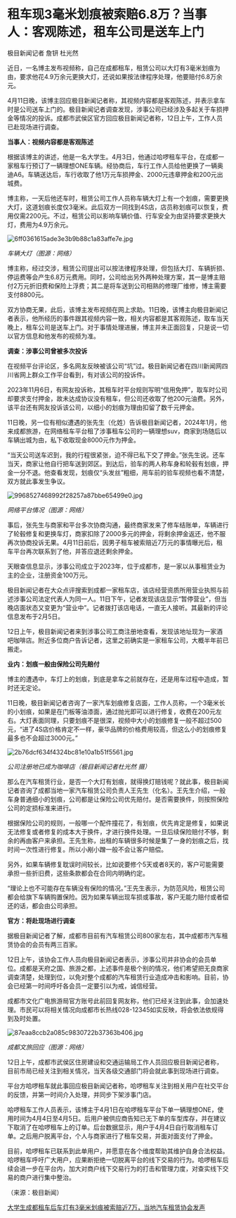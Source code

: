 # 租车现3毫米划痕被索赔6.8万？当事人：客观陈述，租车公司是送车上门

极目新闻记者 詹钘 杜光然

近日，一名博主发布视频称，自己在成都租车，租赁公司以大灯有3毫米划痕为由，要求他花4.9万余元更换大灯，还说如果按法律程序处理，他要赔付6.8万余元。

4月11日晚，该博主回应极目新闻记者称，其视频内容都是客观陈述，并表示拿车时是公司送车上门的。极目新闻记者调查发现，涉事公司已经涉及多起关于车损押金等情况的投诉。成都市武侯区官方回应极目新闻记者称，12日上午，工作人员已赴现场进行调查。

**当事人：视频内容都是客观陈述**

根据该博主的讲述，他是一名大学生。4月3日，他通过哈啰租车平台，在成都一家租车行预订了一辆理想ONE车辆。经协商后，车行工作人员给他更换了一辆奥迪A6。车辆送达后，车行收取了他1万元车损押金、2000元违章押金和200元出城费。

博主称，一天后他还车时，租赁公司工作人员称车辆大灯上有一个划痕，需要更换大灯，这道划痕长度仅3毫米。此后双方一同找到4S店，店员称划痕可以恢复，费用仅需2200元。不过，租赁公司以影响车辆价值、行车安全为由坚持要求更换大灯，费用为4.9万余元。

![6ff0361615ade3e3b9b88c1a83affe7e.jpg](https://raw.githubusercontent.com/qqhsx/qqnews_image/main/2024/04/12/租车现3毫米划痕被索赔6.8万？当事人：客观陈述，租车公司是送车上门/6ff0361615ade3e3b9b88c1a83affe7e.jpg)

_车辆大灯（图源：网络）_

博主称，经过交涉，租赁公司提出可以按法律程序处理，但包括大灯、车辆折损、停运费等会产生6.8万元费用。同时，公司给出另外两种处理方案，其一是博主赔付2万元折旧费和保险上浮费；其二是将车送到公司相熟的修理厂维修，博主需要支付8800元。

双方协商无果，此后，该博主发布视频在网上求助。11日晚，该博主向极目新闻记者表示，他所经历的事件跟其视频内容一致，相关内容都是其客观陈述，取车当天晚上，租车公司是送车上门。对于事情处理进展，博主并未正面回复，只是说一切以官方信息和他发布的视频为准。

**调查：涉事公司曾被多次投诉**

在视频平台评论区，多名网友反映被该公司“坑”过。极目新闻记者在四川新闻网四川省网上群众工作平台看到，有对该公司的投诉件。

2023年11月6日，有网友投诉称，其租车时平台规则写明“信用免押”，取车时公司却要求支付押金，故未达成协议没有租车，但公司还收取了他200元油费。另外，该平台还有网友投诉该公司，以细小的划痕为理由扣留了数千元押金。

11日晚，另一位有相似遭遇的张先生（化姓）告诉极目新闻记者，2024年1月，他来成都旅游，在网络租车平台租了涉事租车公司的一辆理想suv，商家到场随后以车辆出城为由，私下收取现金8000元作为押金。

“当天公司送车迟到，我的行程很紧张，迫不得已私下交了押金。”张先生说。还车当天，商家让他自行把车送到郊区。到达后，验车的两人称车身和轮毂有划痕，押金一分不退。他查看发现，划痕仅“头发丝”粗细，用车前的验车视频也看不清楚，双方就此事发生争议。

![9968527468992f28257a87bbe65499e0.jpg](https://raw.githubusercontent.com/qqhsx/qqnews_image/main/2024/04/12/租车现3毫米划痕被索赔6.8万？当事人：客观陈述，租车公司是送车上门/9968527468992f28257a87bbe65499e0.jpg)

 _网络平台情况（图源：网络）_

事后，张先生与商家和平台多次协商沟通，最终商家发来了修车结账单，车辆进行了轮毂修复和更换车灯，商家扣除了2000多元的押金，将剩余押金返还，他不服再次协商投诉无果。4月11日前后，因男子租车被索赔近7万元的事情曝光后，租车平台再次联系到了他，并答应退还剩余押金。

天眼查信息显示，涉事公司成立于2023年，位于成都市，是一家以从事租赁业为主的企业，注册资金100万元。

极目新闻记者在大众点评搜索到成都一家租车店，该店经营资质所用营业执照与前述涉事公司法定代表人为同一人。11日下午，记者发现该店显示“暂停营业”，但当晚店面状态又变更为“营业中”。记者拨打该店电话，一直无人接听。其最新的评论信息发布于2月5日。

12日上午，极目新闻记者来到涉事公司工商注册地查看，发现该地址现为一家酒吧咖啡店。附近多位商户告诉记者，这里之前确实是一家租车公司，大概半年前已搬走。

**业内：划痕一般由保险公司先赔付**

博主的遭遇中，车灯上的划痕，到底是拿车之前就存在，还是用车过程中造成，暂时还无定论。

11日晚，极目新闻记者咨询了一家汽车划痕修复店面，工作人员称，一个3毫米长的小划痕，如果是在门板等油漆面，通过抛光即可以进行修复，收费在200元左右。大灯表面同理，只要划痕不是很深，视频中大小的划痕修复一般不超过500元，“进了4S店价格肯定不一样，豪华品牌的价格费用较高，但这么小的划痕修复最多也不会超过3000元。”

![2b76dcf634f4324bc81e10a1b51f5561.jpg](https://raw.githubusercontent.com/qqhsx/qqnews_image/main/2024/04/12/租车现3毫米划痕被索赔6.8万？当事人：客观陈述，租车公司是送车上门/2b76dcf634f4324bc81e10a1b51f5561.jpg)

 _公司注册地已成为咖啡店（极目新闻记者杜光然 摄）_

那么在汽车租赁行业，是否一个大灯有划痕，就得换灯赔钱呢？就此事，极目新闻记者咨询了成都当地一家汽车租赁公司负责人王先生（化名）。王先生介绍，一般车身普通细小的划痕，公司都是让保险公司优先赔付。是否需要换件，则按照保险公司的定损标准来进行。

根据保险公司的规则，一般哪一个配件撞花了，有划痕，优先肯定是修复，如果说无法修复或者修复的成本大于换件，才进行换件处理。一旦后续保险赔付不够，剩余的再由客户来承担。王先生称，出租的车辆很多时候是集了一身的划痕之后，找时间一次性进行修复。所以小剐小蹭一般不会让客户赔偿。

另外，如果车辆修复耽误时间较长，比如说要修个5天或者8天的，客户可能需要承担一些折旧费，这些条款都会在合同内明确约定。

“理论上也不可能存在车辆没有保险的情况。”王先生表示，为防范风险，租赁公司都会给旗下车辆购置保险。因为如果车辆出现车损或事故，客户无能力赔付或者偿还的话，都会由公司承担。

**官方：将赴现场进行调查**

据极目新闻记者了解，成都市目前有汽车租赁公司800家左右，其中成都市汽车租赁协会的会员有两三百家。

12日上午，该协会工作人员向极目新闻记者表示，涉事公司并非协会的会员单位。成都是天府之国、旅游之都，上述事件是极个别的情况，他们希望把无良商家调查清楚，处理到位，以免对整个成都的汽车租赁行业造成冲击和影响。目前，协会已经第一时间呼吁各会员一定要引以为戒，诚信经营。

成都市文化广电旅游局官方账号此前回复网友称，他们已经关注到此事，会加速处理。市民可以将相关情况向成都市长热线028-12345如实反映，将会依法依规得到及时处置。

![87eaa8ccb2a085c9830722b37363b406.jpg](https://raw.githubusercontent.com/qqhsx/qqnews_image/main/2024/04/12/租车现3毫米划痕被索赔6.8万？当事人：客观陈述，租车公司是送车上门/87eaa8ccb2a085c9830722b37363b406.jpg)

_成都文旅回应（图源：网络）_

12日上午，成都市武侯区住房建设和交通运输局工作人员回应极目新闻记者称，目前市局已经关注到相关情况，当天各级交通部门将会就此事到现场进行调查。

平台方哈啰租车就此事回应极目新闻记者称，哈啰租车关注到相关用户在社交平台的反馈，并第一时间介入处理，并同步下架涉事门店。

哈啰租车工作人员表示，该博主于4月1日在哈啰租车平台下单一辆理想ONE，使用时间为4月4日至4月5日。后用户被供应商告知已无下单的车型库存，并在建议下取消了在哈啰租车上的订单。后台数据显示，用户于4月4日自行取消租车订单。之后用户脱离平台，个人与商家进行了租车交易，并面对面支付了押金。

目前，哈啰租车已联系到此单用户，并愿意在各个维度帮助其维护自身合法权益。哈啰租车呼吁广大用户，应果断拒绝一切脱离平台的线下交易的行为。哈啰租车后续会进一步在平台内，加大对商户线下交易行为的打击和管理力度，对查实线下交易的商户进行集中整治。

（来源：极目新闻）

[大学生成都租车后车灯有3毫米划痕被索赔近7万，当地汽车租赁协会发声](https://news.qq.com/rain/a/20240411A06EN000)

